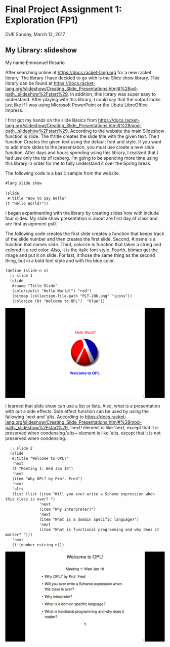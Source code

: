 # Final Project Assignment 1: Exploration (FP1)
DUE Sunday, March 12, 2017

## My Library: slideshow
My name:Emmanuel Rosario

After searching online at https://docs.racket-lang.org for a new racket library. The library I have decided to go with is the Slide show library. This library can be found at https://docs.racket-lang.org/slideshow/Creating_Slide_Presentations.html#%28od-path._slideshow%2Fstart%29. In addition, this library was super easy to understand.  After playing with this library, I could say that the output looks just like if I was using Microsoft PowerPoint or  the Ubutu LibreOffice Impress. 

I first got my hands on the slide Basics from https://docs.racket-lang.org/slideshow/Creating_Slide_Presentations.html#%28mod-path._slideshow%2Fstart%29. According to the website the main  Slideshow function is slide. The #:title creates the slide title with the given text. The t function Creates the given text using the default font and style. If you want to add more slides to the presentation, you must use create a new slide function.  After days and hours spending using this library, I realized that I  had use only the tip of  iceberg. I’m going to be spending more time using this library in order for me to fully understand it over the Spring break. 

The following code is a basic sample from the website.
```racket
#lang slide show   

(slide 
 #:title "How to Say Hello"  
(t "Hello World!")) 
```
I began experimenting with the library by creating slides how with include four  slides.  My slide show presentation is about are first  day of class and are first assignment ps0. 

The following code creates the first slide creates a function that keeps track of the slide number and then creates the first slide. Second, #:name is a function that names slide.  Third, colorize is function that takes a string and colored it a red color. Also, it is the italic font style. Fourth, bitmap get the image and put it on slide. For last, it those the same thing as the second thing, but in a bold font style and with the blue color.
```
(define (slide-n n)
  ;; slide 1
  (slide
   #:name "Title Slide"
   (colorize(it "Hello World!") "red")
   (bitmap (collection-file-path "PLT-206.png" "icons"))
   (colorize (bt "Welcome to OPL")  "blue"))
 ```
 ![test image](/slide1.png?raw=true "test image")
 
I learned that slide show can use a list or lists. Also, what is a presentation with out a side effects.  Side effect function can be used by using the fallowing ‘next and ‘alts. According to https://docs.racket-lang.org/slideshow/Creating_Slide_Presentations.html#%28mod-path._slideshow%2Fstart%29, 'next! element is like 'next, except that it is preserved when condensing.'alts~ element is like 'alts, except that it is not preserved when condensing.
```
  ;; slide 2
  (slide
   #:title "Welcome to OPL!"
   'next
   (t "Meeting 1: Wed Jan 18")
   'next
   (item "Why OPL? by Prof. Fred")
   'next
   'alts
   (list (list (item "Will you ever write a Scheme expression when this class is over? ")
               'next
               (item "Why interpreter?")
               'next
               (item "What is a domain specific language?")
               'next
               (item "What is functional programming and why does it matter? ")))
   'next
   (t (number->string n))) 
```
![test image](/slide2.png?raw=true "test image")
